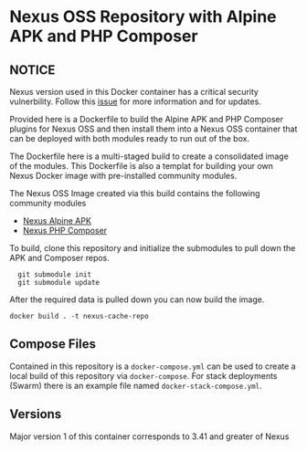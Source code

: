 # Nexus OSS Repository with Alpine APK and PHP Composer

## NOTICE
Nexus version used in this Docker container has a critical security vulnerbility. Follow this [issue](https://github.com/taz77/nexus-repository-apk-composer/issues/1) for more information and for updates.

Provided here is a Dockerfile to build the Alpine APK and PHP Composer plugins for Nexus OSS and then install them into a Nexus OSS container that can be deployed with both modules ready to run out of the box.

The Dockerfile here is a multi-staged build to create a consolidated image of the modules. This Dockerfile is also a templat for building your own Nexus Docker image with pre-installed community modules.

The Nexus OSS Image created via this build contains the following community modules
* [Nexus Alpine APK](https://github.com/sonatype-nexus-community/nexus-repository-apk)
* [Nexus PHP Composer](https://github.com/sonatype-nexus-community/nexus-repository-composer)

To build, clone this repository and initialize the submodules to pull down the APK and Composer repos.
```  
  git submodule init
  git submodule update
```

After the required data is pulled down you can now build the image.
```
docker build . -t nexus-cache-repo
```

## Compose Files
Contained in this repository is a `docker-compose.yml` can be used to create a local build of this repository via `docker-compose`. For stack deployments (Swarm) there is an example file named `docker-stack-compose.yml`.

## Versions
Major version 1 of this container corresponds to 3.41 and greater of Nexus
